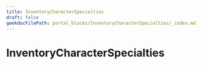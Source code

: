 ```yaml
---
title: InventoryCharacterSpecialties
draft: false
geekdocFilePath: portal_blocks/InventoryCharacterSpecialties/_index.md
---
```

# InventoryCharacterSpecialties
